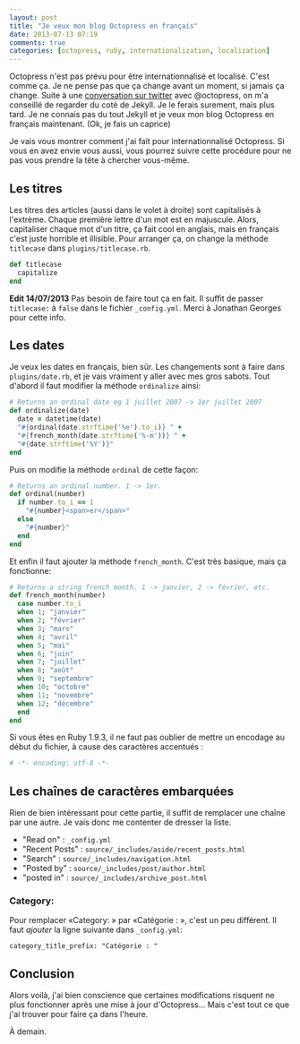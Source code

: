 ```yaml
---
layout: post
title: "Je veux mon blog Octopress en français"
date: 2013-07-13 07:19
comments: true
categories: [octopress, ruby, internationalization, localization]
---
```


Octopress n'est pas prévu pour être internationnalisé et localisé. C'est
comme ça. Je ne pense pas que ça change avant un moment, si jamais ça
change. Suite à une
[conversation sur twitter](https://twitter.com/lkdjiin/status/355699071895343105)
avec @octopress, on m'a
conseillé de regarder du coté de Jekyll. Je le ferais surement, mais plus
tard. Je ne connais pas du tout Jekyll et je veux mon blog Octopress en
français maintenant. (Ok, je fais un caprice)

<!-- more -->

Je vais vous montrer comment j'ai fait pour internationnalisé Octopress.
Si vous en avez envie vous aussi, vous pourrez suivre cette procédure
pour ne pas vous prendre la tête à chercher vous-même.

Les titres
-------------
Les titres des articles (aussi dans le volet à droite) sont capitalisés à
l'extrème. Chaque première lettre d'un mot est en majuscule.  Alors,
capitaliser chaque mot d'un titre, ça fait cool en anglais, mais en français
c'est juste horrible et illisible. Pour arranger ça, on change la méthode
`titlecase` dans `plugins/titlecase.rb`.

``` ruby plugins/titlecase.rb
def titlecase
  capitalize
end
```

**Edit 14/07/2013** Pas besoin de faire tout ça en fait. Il suffit de passer
`titlecase:` à `false` dans le fichier `_config.yml`. Merci à Jonathan Georges
pour cette info.

Les dates
--------------
Je veux les dates en français, bien sûr. Les changements sont à faire
dans `plugins/date.rb`, et je vais vraiment y aller avec mes gros sabots.
Tout d'abord il faut modifier la méthode `ordinalize` ainsi:

``` ruby méthode ordinalize dans plugins/date.rb
# Returns an ordinal date eg 1 juillet 2007 -> 1er juillet 2007
def ordinalize(date)
  date = datetime(date)
  "#{ordinal(date.strftime('%e').to_i)} " +
  "#{french_month(date.strftime('%-m'))} " +
  "#{date.strftime('%Y')}"
end
```

Puis on modifie la méthode `ordinal` de cette façon:

``` ruby méthode ordinal dans plugins/date.rb
# Returns an ordinal number. 1 -> 1er.
def ordinal(number)
  if number.to_i == 1
    "#{number}<span>er</span>"
  else
    "#{number}"
  end
end
```

Et enfin il faut ajouter la méthode `french_month`. C'est très basique, mais ça
fonctionne:

``` ruby méthode french_month dans plugins/date.rb
# Returns a string french month. 1 -> janvier, 2 -> février, etc.
def french_month(number)
  case number.to_i
  when 1; "janvier"
  when 2; "février"
  when 3; "mars"
  when 4; "avril"
  when 5; "mai"
  when 6; "juin"
  when 7; "juillet"
  when 8; "août"
  when 9; "septembre"
  when 10; "octobre"
  when 11; "novembre"
  when 12; "décembre"
  end
end
```

Si vous êtes en Ruby 1.9.3, il ne faut pas oublier de mettre un encodage
au début du fichier, à cause des caractères accentués :

``` ruby 1ère ligne de plugins/date.rb
# -*- encoding: utf-8 -*-
```


Les chaînes de caractères embarquées
------------------------------------
Rien de bien intéressant pour cette partie, il suffit de remplacer une
chaîne par une autre. Je vais donc me contenter de dresser la liste.

* "Read on" : `_config.yml`
* "Recent Posts" : `source/_includes/aside/recent_posts.html`
* "Search" : `source/_includes/navigation.html`
* "Posted by" : `source/_includes/post/author.html`
* "posted in" : `source/_includes/archive_post.html`

### Category:
Pour remplacer «Category: » par «Catégorie : », c'est un peu différent.
Il faut *ajouter* la ligne suivante dans `_config.yml`:

```
category_title_prefix: "Catégorie : "
```


Conclusion
----------
Alors voilà, j'ai bien conscience que certaines modifications risquent ne plus
fonctionner après une mise à jour d'Octopress… Mais c'est tout ce que j'ai
trouver pour faire ça dans l'heure.

À demain.

